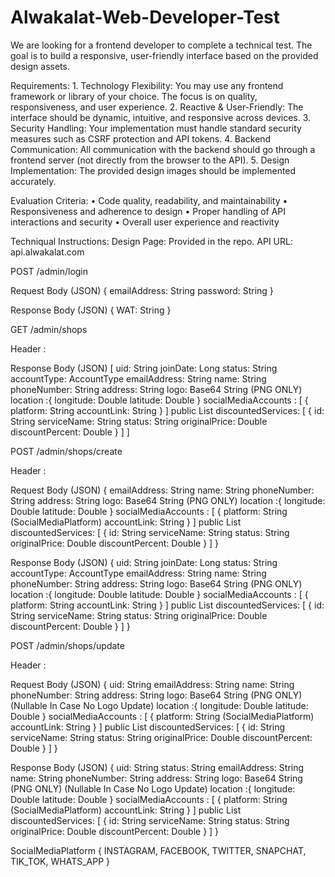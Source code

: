 # Alwakalat-Web-Developer-Test

We are looking for a frontend developer to complete a technical test. The goal is to build a responsive, user-friendly interface based on the provided design assets.

Requirements:
	1.	Technology Flexibility: You may use any frontend framework or library of your choice. The focus is on quality, responsiveness, and user experience.
	2.	Reactive & User-Friendly: The interface should be dynamic, intuitive, and responsive across devices.
	3.	Security Handling: Your implementation must handle standard security measures such as CSRF protection and API tokens.
	4.	Backend Communication: All communication with the backend should go through a frontend server (not directly from the browser to the API).
	5.	Design Implementation: The provided design images should be implemented accurately.

Evaluation Criteria:
	•	Code quality, readability, and maintainability
	•	Responsiveness and adherence to design
	•	Proper handling of API interactions and security
	•	Overall user experience and reactivity


Techniqual Instructions:
Design Page: Provided in the repo.
API URL: api.alwakalat.com

POST /admin/login

Request Body (JSON)
{
	emailAddress: String
	password: String
}

Response Body (JSON)
{
   	WAT: String
}



GET /admin/shops

Header
	<Authorization> : <WAT>

Response Body (JSON)
[
	uid: String
	joinDate: Long
	status: String
	accountType: AccountType
	emailAddress: String
	name: String
	phoneNumber: String
    address: String
    logo: Base64 String (PNG ONLY)
    location :{
		longitude: Double
		latitude: Double
	}
	socialMediaAccounts : [
    {
    platform: String
			accountLink: String
		}
	]
    public List<DiscountedService> discountedServices: [
		{
			id: String
			serviceName: String
			status: String
			originalPrice: Double
			discountPercent: Double
		}
	]
]



POST /admin/shops/create

Header
	<Authorization> : <WAT>

Request Body (JSON)
{
	emailAddress: String
	name: String
	phoneNumber: String
    address: String
    logo: Base64 String (PNG ONLY)
    location :{
		longitude: Double
		latitude: Double
	}
	socialMediaAccounts : [
		{
			platform: String (SocialMediaPlatform)
			accountLink: String
		}
	]
    public List<DiscountedService> discountedServices: [
		{
			id: String
			serviceName: String
			status: String
			originalPrice: Double
			discountPercent: Double
		}
	]
}

Response Body (JSON)
{
	uid: String
	joinDate: Long
	status: String
	accountType: AccountType
	emailAddress: String
	name: String
	phoneNumber: String
    address: String
    logo: Base64 String (PNG ONLY)
    location :{
		longitude: Double
		latitude: Double
	}
	socialMediaAccounts : [
		{
			platform: String
			accountLink: String
		}
	]
    public List<DiscountedService> discountedServices: [
		{
			id: String
			serviceName: String
			status: String
			originalPrice: Double
			discountPercent: Double
		}
	]
}



POST /admin/shops/update

Header
	<Authorization> : <WAT>

Request Body (JSON)
{
	uid: String
	emailAddress: String
	name: String
	phoneNumber: String
    address: String
    logo: Base64 String (PNG ONLY) (Nullable In Case No Logo Update)
    location :{
		longitude: Double
		latitude: Double
	}
	socialMediaAccounts : [
		{
			platform: String (SocialMediaPlatform)
			accountLink: String
		}
	]
    public List<DiscountedService> discountedServices: [
		{
			id: String
			serviceName: String
			status: String
			originalPrice: Double
			discountPercent: Double
		}
	]
}

Response Body (JSON)
{
	uid: String
	status: String
	emailAddress: String
	name: String
	phoneNumber: String
    address: String
    logo: Base64 String (PNG ONLY) (Nullable In Case No Logo Update)
    location :{
		longitude: Double
		latitude: Double
	}
	socialMediaAccounts : [
		{
			platform: String (SocialMediaPlatform)
			accountLink: String
		}
	]
    public List<DiscountedService> discountedServices: [
		{
			id: String
			serviceName: String
			status: String
			originalPrice: Double
			discountPercent: Double
		}
	]
}



SocialMediaPlatform {
    INSTAGRAM,
    FACEBOOK,
    TWITTER,
    SNAPCHAT,
    TIK_TOK,
    WHATS_APP
}

